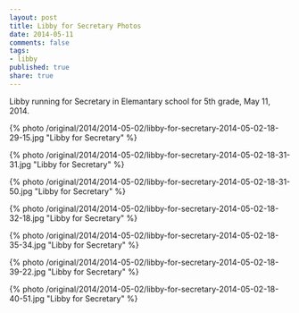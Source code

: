 ```yaml
---
layout: post
title: Libby for Secretary Photos
date: 2014-05-11
comments: false
tags:
- libby
published: true
share: true
---
```

Libby running for Secretary in Elemantary school for 5th grade, May 11, 2014.

{% photo /original/2014/2014-05-02/libby-for-secretary-2014-05-02-18-29-15.jpg "Libby for Secretary" %}

{% photo /original/2014/2014-05-02/libby-for-secretary-2014-05-02-18-31-31.jpg "Libby for Secretary" %}

{% photo /original/2014/2014-05-02/libby-for-secretary-2014-05-02-18-31-50.jpg "Libby for Secretary" %}

{% photo /original/2014/2014-05-02/libby-for-secretary-2014-05-02-18-32-18.jpg "Libby for Secretary" %}

{% photo /original/2014/2014-05-02/libby-for-secretary-2014-05-02-18-35-34.jpg "Libby for Secretary" %}

{% photo /original/2014/2014-05-02/libby-for-secretary-2014-05-02-18-39-22.jpg "Libby for Secretary" %}

{% photo /original/2014/2014-05-02/libby-for-secretary-2014-05-02-18-40-51.jpg "Libby for Secretary" %}
